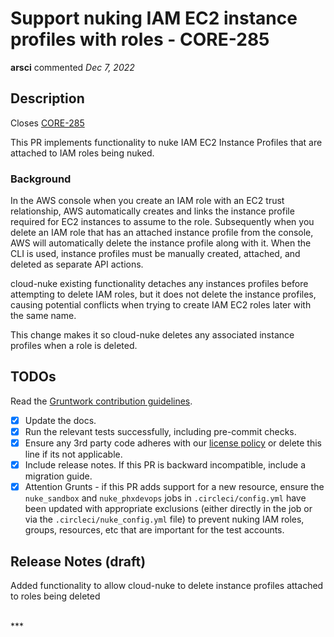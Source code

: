 # Support nuking IAM EC2 instance profiles with roles - CORE-285

**arsci** commented *Dec 7, 2022*

## Description

Closes [CORE-285](https://gruntwork.atlassian.net/browse/CORE-285)

This PR implements functionality to nuke IAM EC2 Instance Profiles that are attached to IAM roles being nuked.

### Background

In the AWS console when you create an IAM role with an EC2 trust relationship, AWS automatically creates and links the instance profile required for EC2 instances to assume to the role. Subsequently when you delete an IAM role that has an attached instance profile from the console, AWS will automatically delete the instance profile along with it. When the CLI is used, instance profiles must be manually created, attached, and deleted as separate API actions.

cloud-nuke existing functionality detaches any instances profiles before attempting to delete IAM roles, but it does not delete the instance profiles, causing potential conflicts when trying to create IAM EC2 roles later with the same name. 

This change makes it so cloud-nuke deletes any associated instance profiles when a role is deleted.

## TODOs

Read the [Gruntwork contribution guidelines](https://gruntwork.notion.site/Gruntwork-Coding-Methodology-02fdcd6e4b004e818553684760bf691e).

- [x] Update the docs.
- [x] Run the relevant tests successfully, including pre-commit checks.
- [x] Ensure any 3rd party code adheres with our [license policy](https://www.notion.so/gruntwork/Gruntwork-licenses-and-open-source-usage-policy-f7dece1f780341c7b69c1763f22b1378) or delete this line if its not applicable.
- [x] Include release notes. If this PR is backward incompatible, include a migration guide.
- [x] Attention Grunts - if this PR adds support for a new resource, ensure the `nuke_sandbox` and `nuke_phxdevops` jobs in `.circleci/config.yml` have been updated with appropriate exclusions (either directly in the job or via the `.circleci/nuke_config.yml` file) to prevent nuking IAM roles, groups, resources, etc that are important for the test accounts.

## Release Notes (draft)

Added functionality to allow cloud-nuke to delete instance profiles attached to roles being deleted



<br />
***


